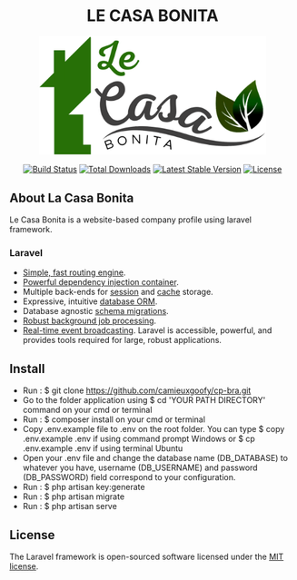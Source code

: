 <h1 align="center">LE CASA BONITA</h1>

<p align="center"><a href="https://laravel.com" target="_blank"><img src="public/images/logo/le-casa-bonita.png" width="400"></a></p>

<p align="center">
<a href="https://travis-ci.org/laravel/framework"><img src="https://travis-ci.org/laravel/framework.svg" alt="Build Status"></a>
<a href="https://packagist.org/packages/laravel/framework"><img src="https://img.shields.io/packagist/dt/laravel/framework" alt="Total Downloads"></a>
<a href="https://packagist.org/packages/laravel/framework"><img src="https://img.shields.io/packagist/v/laravel/framework" alt="Latest Stable Version"></a>
<a href="https://packagist.org/packages/laravel/framework"><img src="https://img.shields.io/packagist/l/laravel/framework" alt="License"></a>
</p>

## About La Casa Bonita

Le Casa Bonita is a website-based company profile using laravel framework.

### Laravel
- [Simple, fast routing engine](https://laravel.com/docs/routing).
- [Powerful dependency injection container](https://laravel.com/docs/container).
- Multiple back-ends for [session](https://laravel.com/docs/session) and [cache](https://laravel.com/docs/cache) storage.
- Expressive, intuitive [database ORM](https://laravel.com/docs/eloquent).
- Database agnostic [schema migrations](https://laravel.com/docs/migrations).
- [Robust background job processing](https://laravel.com/docs/queues).
- [Real-time event broadcasting](https://laravel.com/docs/broadcasting).
Laravel is accessible, powerful, and provides tools required for large, robust applications.

## Install

- Run : $ git clone https://github.com/camieuxgoofy/cp-bra.git
- Go to the folder application using $ cd 'YOUR PATH DIRECTORY' command on your cmd or terminal
- Run : $ composer install on your cmd or terminal
- Copy .env.example file to .env on the root folder. You can type $ copy .env.example .env if using command prompt Windows or $ cp .env.example .env if using terminal Ubuntu
- Open your .env file and change the database name (DB_DATABASE) to whatever you have, username (DB_USERNAME) and password (DB_PASSWORD) field correspond to your configuration.
- Run : $ php artisan key:generate
- Run : $ php artisan migrate
- Run : $ php artisan serve

## License

The Laravel framework is open-sourced software licensed under the [MIT license](https://opensource.org/licenses/MIT).
